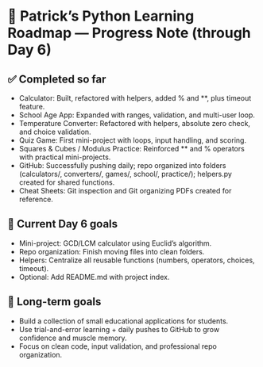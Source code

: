# 📘 Patrick’s Python Learning Roadmap — Progress Note (through Day 6)

## ✅ Completed so far
- Calculator: Built, refactored with helpers, added % and **, plus timeout feature.
- School Age App: Expanded with ranges, validation, and multi-user loop.
- Temperature Converter: Refactored with helpers, absolute zero check, and choice validation.
- Quiz Game: First mini-project with loops, input handling, and scoring.
- Squares & Cubes / Modulus Practice: Reinforced ** and % operators with practical mini-projects.
- GitHub: Successfully pushing daily; repo organized into folders (calculators/, converters/, games/, school/, practice/); helpers.py created for shared functions.
- Cheat Sheets: Git inspection and Git organizing PDFs created for reference.

## 🎯 Current Day 6 goals
- Mini-project: GCD/LCM calculator using Euclid’s algorithm.
- Repo organization: Finish moving files into clean folders.
- Helpers: Centralize all reusable functions (numbers, operators, choices, timeout).
- Optional: Add README.md with project index.

## 🚀 Long-term goals
- Build a collection of small educational applications for students.
- Use trial-and-error learning + daily pushes to GitHub to grow confidence and muscle memory.
- Focus on clean code, input validation, and professional repo organization.
